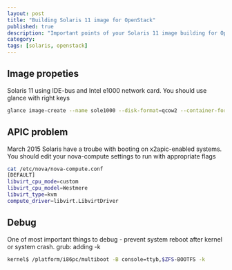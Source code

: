 ```yaml
---
layout: post
title: "Building Solaris 11 image for OpenStack"
published: true
description: "Important points of your Solaris 11 image building for OpenStack"
category: 
tags: [solaris, openstack]
---
```



## Image propeties
Solaris 11 using IDE-bus and Intel e1000 network card. You should use glance with right keys

```bash
glance image-create --name sole1000 --disk-format=qcow2 --container-format=bare --is-public=false --property hw_disk_bus=ide --property hw_vif_model=e1000 < /srv/clientimages/solaris11-k3.qcow2
```
 
## APIC problem

March 2015 Solaris have a troube with booting on x2apic-enabled systems. You should edit your nova-compute settings to run with appropriate flags

```bash
cat /etc/nova/nova-compute.conf
[DEFAULT]
libvirt_cpu_mode=custom
libvirt_cpu_model=Westmere
libvirt_type=kvm
compute_driver=libvirt.LibvirtDriver
```

## Debug

One of most important things to debug - prevent system reboot after kernel or system crash.
grub: adding -k

```bash
kernel$ /platform/i86pc/multiboot -B console=ttyb,$ZFS-BOOTFS -k
```


